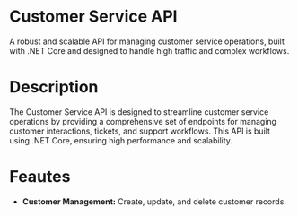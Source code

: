Customer Service API
==============
A robust and scalable API for managing customer service operations, built with .NET Core and designed to handle high traffic and complex workflows.

Description
==============
The Customer Service API is designed to streamline customer service operations by providing a comprehensive set of endpoints for managing customer interactions, tickets, and support workflows. This API is built using .NET Core, ensuring high performance and scalability.

Feautes
=======
- **Customer Management:** Create, update, and delete customer records.
